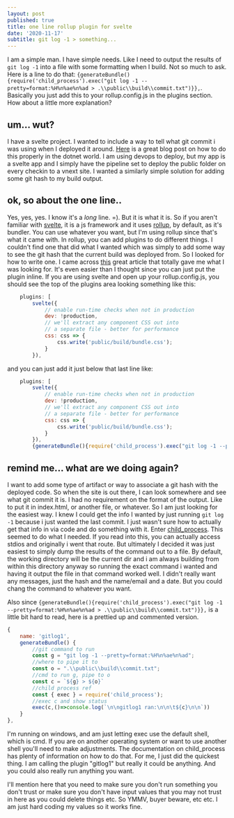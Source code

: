 ```yaml
---
layout: post
published: true
title: one line rollup plugin for svelte
date: '2020-11-17'
subtitle: git log -1 > something...
---
```

I am a simple man. I have simple needs. Like I need to output the results of `git log -1` into a file with some formatting when I build. Not so much to ask. Here is a line to do that: `{generateBundle(){require('child_process').exec("git log -1 --pretty=format:%H%n%ae%n%ad > .\\public\\build\\commit.txt")}},`. Basically you just add this to your rollup.config.js in the plugins section. How about a little more explanation?

## um... wut?

I have a svelte project. I wanted to include a way to tell what git commit i was using when I deployed it around. [Here](https://www.hanselman.com/blog/adding-a-git-commit-hash-and-azure-devops-build-number-and-build-id-to-an-aspnet-website) is a great blog post on how to do this properly in the dotnet world. I am using devops to deploy, but my app is a svelte app and I simply have the pipeline set to deploy the public folder on every checkin to a vnext site. I wanted a similarly simple solution for adding some git hash to my build output.

## ok, so about the one line..

Yes, yes, yes. I know it's a _long_ line. =). But it is what it is. So if you aren't familiar with [svelte](https://svelte.dev/), it is a js framework and it uses [rollup](https://rollupjs.org/), by default, as it's bundler. You can use whatever you want, but I'm using rollup since that's what it came with. In rollup, you can add plugins to do different things. I couldn't find one that did what I wanted which was simply to add some way to see the git hash that the current build was deployed from. So I looked for how to write one. I came across [this](https://lihautan.com/12-line-rollup-plugin/) great article that totally gave me what I was looking for. It's even easier than I thought since you can just put the plugin inline. If you are using svelte and open up your rollup.config.js, you should see the top of the plugins area looking something like this:

```javascript
	plugins: [
		svelte({
			// enable run-time checks when not in production
			dev: !production,
			// we'll extract any component CSS out into
			// a separate file - better for performance
			css: css => {
				css.write('public/build/bundle.css');
			}
		}),
```

and you can just add it just below that last line like:

```javascript
	plugins: [
		svelte({
			// enable run-time checks when not in production
			dev: !production,
			// we'll extract any component CSS out into
			// a separate file - better for performance
			css: css => {
				css.write('public/build/bundle.css');
			}
		}),
        {generateBundle(){require('child_process').exec("git log -1 --pretty=format:%H%n%ae%n%ad > .\\public\\build\\commit.txt")}},
```

## remind me... what are we doing again?

I want to add some type of artifact or way to associate a git hash with the deployed code. So when the site is out there, I can look somewhere and see what git commit it is. I had no requirement on the format of the output. Like to put it in index.html, or another file, or whatever. So I am just looking for the easiest way. I knew I could get the info I wanted by just running `git log -1` because i just wanted the last commit. I just wasn't sure how to actually get that info in via code and do something with it. Enter [child_process](https://nodejs.org/api/child_process.html#child_process_child_process_exec_command_options_callback). This seemed to do what I needed. If you read into this, you can actually access stdios and originally i went that route. But ultimately I decided it was just easiest to simply dump the results of the command out to a file. By default, the working directory will be the current dir and i am always building from within this directory anyway so running the exact command i wanted and having it output the file in that command worked well. I didn't really want any messages, just the hash and the name/email and a date. But you could chang the command to whatever you want.

Also since `{generateBundle(){require('child_process').exec("git log -1 --pretty=format:%H%n%ae%n%ad > .\\public\\build\\commit.txt")}},` is a little bit hard to read, here is a prettied up and commented version.


```javascript
{
	name: 'gitlog1',
	generateBundle() {
		//git command to run
		const g = "git log -1 --pretty=format:%H%n%ae%n%ad";
		//where to pipe it to
		const o = ".\\public\\build\\commit.txt";
		//cmd to run g, pipe to o
		const c = `${g} > ${o}`
		//child process ref
		const { exec } = require('child_process');
		//exec c and show status
		exec(c,()=>console.log(`\n\ngitlog1 ran:\n\n\t${c}\n\n`))
	}
},
```

I'm running on windows, and am just letting exec use the default shell, which is cmd. If you are on another operating system or want to use another shell you'll need to make adjustments. The documentation on child_process has plenty of information on how to do that. For me, I just did the quickest thing. I am calling the plugin "gitlog1" but really it could be anything. And you could also really run anything you want.

I'll mention here that you need to make sure you don't run something you don't trust or make sure you don't have input values that you may not trust in here as you could delete things etc. So YMMV, buyer beware, etc etc. I am just hard coding my values so it works fine.

